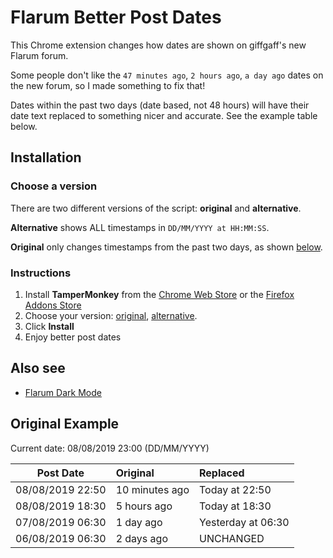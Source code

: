 # Flarum Better Post Dates

This Chrome extension changes how dates are shown on giffgaff's new Flarum forum.

Some people don't like the `47 minutes ago`, `2 hours ago`, `a day ago` dates on the new forum, so I made something to fix that!

Dates within the past two days (date based, not 48 hours) will have their date text replaced to something nicer and accurate. See the example table below.

## Installation

### Choose a version

There are two different versions of the script: **original** and **alternative**.

**Alternative** shows ALL timestamps in `DD/MM/YYYY at HH:MM:SS`.

**Original** only changes timestamps from the past two days, as shown [below](#Example).

### Instructions

1. Install **TamperMonkey** from the [Chrome Web Store](https://chrome.google.com/webstore/detail/tampermonkey/dhdgffkkebhmkfjojejmpbldmpobfkfo?hl=en) or the [Firefox Addons Store](https://addons.mozilla.org/en-GB/firefox/addon/tampermonkey/)
2. Choose your version: [original](https://github.com/davwheat/giffgaff-flarum-better-post-dates/raw/master/flarum-date-fix.user.js), [alternative](https://github.com/davwheat/giffgaff-flarum-better-post-dates/raw/master/flarum-date-fix-all.user.js).
3. Click **Install**
4. Enjoy better post dates

## Also see

* [Flarum Dark Mode](https://github.com/davwheat/giffgaff-flarum-dark-mode)

## Original Example

Current date: 08/08/2019 23:00 (DD/MM/YYYY)

| Post Date | Original | Replaced |
| :-------: | :------- | :------- |
| 08/08/2019 22:50| 10 minutes ago | Today at 22:50 |
| 08/08/2019 18:30 | 5 hours ago | Today at 18:30 |
| 07/08/2019 06:30 | 1 day ago | Yesterday at 06:30 |
| 06/08/2019 06:30 | 2 days ago | UNCHANGED |
